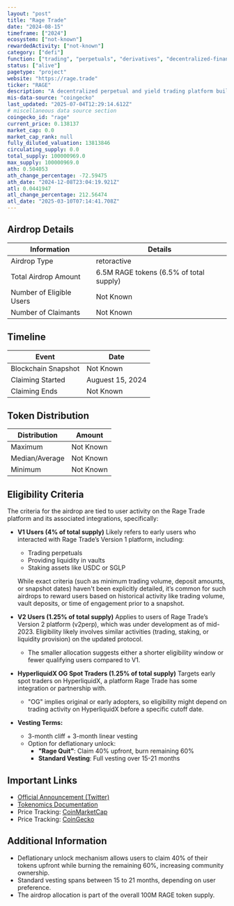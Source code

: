 ```yaml
---
layout: "post"
title: "Rage Trade"
date: "2024-08-15"
timeframe: ["2024"]
ecosystem: ["not-known"]
rewardedActivity: ["not-known"]
category: ["defi"]
function: ["trading", "perpetuals", "derivatives", "decentralized-finance"]
status: ["alive"]
pagetype: "project"
website: "https://rage.trade"
ticker: "RAGE"
description: "A decentralized perpetual and yield trading platform built on Ethereum and Layer 2 scaling solutions."
mis-data-source: "coingecko"
last_updated: "2025-07-04T12:29:14.612Z"
# miscellaneous data source section
coingecko_id: "rage"
current_price: 0.138137
market_cap: 0.0
market_cap_rank: null
fully_diluted_valuation: 13813846
circulating_supply: 0.0
total_supply: 100000969.0
max_supply: 100000969.0
ath: 0.504053
ath_change_percentage: -72.59475
ath_date: "2024-12-08T23:04:19.921Z"
atl: 0.0441947
atl_change_percentage: 212.56474
atl_date: "2025-03-10T07:14:41.708Z"
---
```


## Airdrop Details

| Information              | Details                                 |
| ------------------------ | --------------------------------------- |
| Airdrop Type             | retoractive                             |
| Total Airdrop Amount     | 6.5M RAGE tokens (6.5% of total supply) |
| Number of Eligible Users | Not Known                               |
| Number of Claimants      | Not Known                               |

## Timeline

| Event               | Date             |
| ------------------- | ---------------- |
| Blockchain Snapshot | Not Known        |
| Claiming Started    | Auguest 15, 2024 |
| Claiming Ends       | Not Known        |

## Token Distribution

| Distribution   | Amount    |
| -------------- | --------- |
| Maximum        | Not Known |
| Median/Average | Not Known |
| Minimum        | Not Known |

## Eligibility Criteria

The criteria for the airdrop are tied to user activity on the Rage Trade platform and its associated integrations, specifically:

- **V1 Users (4% of total supply)**
  Likely refers to early users who interacted with Rage Trade’s Version 1 platform, including:

  - Trading perpetuals
  - Providing liquidity in vaults
  - Staking assets like USDC or SGLP

  While exact criteria (such as minimum trading volume, deposit amounts, or snapshot dates) haven't been explicitly detailed, it’s common for such airdrops to reward users based on historical activity like trading volume, vault deposits, or time of engagement prior to a snapshot.

- **V2 Users (1.25% of total supply)**
  Applies to users of Rage Trade’s Version 2 platform (v2perp), which was under development as of mid-2023. Eligibility likely involves similar activities (trading, staking, or liquidity provision) on the updated protocol.

  - The smaller allocation suggests either a shorter eligibility window or fewer qualifying users compared to V1.

- **HyperliquidX OG Spot Traders (1.25% of total supply)**
  Targets early spot traders on HyperliquidX, a platform Rage Trade has some integration or partnership with.

  - "OG" implies original or early adopters, so eligibility might depend on trading activity on HyperliquidX before a specific cutoff date.

- **Vesting Terms:**
  - 3-month cliff + 3-month linear vesting
  - Option for deflationary unlock:
    - **"Rage Quit"**: Claim 40% upfront, burn remaining 60%
    - **Standard Vesting**: Full vesting over 15-21 months

## Important Links

- [Official Announcement (Twitter)](https://x.com/rage_trade/status/1811355608991568216)
- [Tokenomics Documentation](https://docs.rage.trade/tokenomics)
- Price Tracking: [CoinMarketCap](https://coinmarketcap.com/currencies/rage-trade)
- Price Tracking: [CoinGecko](https://www.coingecko.com/en/coins/rage-trade)

## Additional Information

- Deflationary unlock mechanism allows users to claim 40% of their tokens upfront while burning the remaining 60%, increasing community ownership.
- Standard vesting spans between 15 to 21 months, depending on user preference.
- The airdrop allocation is part of the overall 100M RAGE token supply.